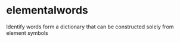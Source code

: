# elementalwords
Identify words form a dictionary that can be constructed solely from element symbols
